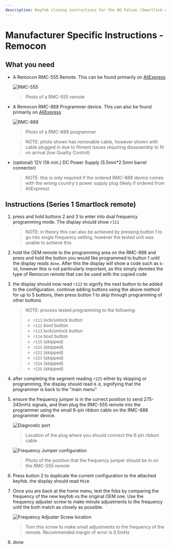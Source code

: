 ```yaml
---
description: Keyfob cloning instructions for the AU Falcon (Smartlock only) using a Remocon branded keyfob and programmer
---
```


# Manufacturer Specific Instructions - Remocon

<!--TODO check out if this works with the RMC-600-->

## What you need
- A Remocon RMC-555 Remote. This can be found primarily on [AliExpress](../../Credits.md#collected-information-primarily-product-listing-images)

    ![RMC-555](./remocon-555-exterior.jpg)

    > Photo of a RMC-555 remote

- A Remocon RMC-888 Programmer device. This can also be found primarily on [AliExpress](../../Credits.md#collected-information-primarily-product-listing-images)

    ![RMC-888](./remocon-888.jpg)

    > Photo of a RMC-888 programmer

    > NOTE: photo shown has removable cable, however shown with cable plugged in due to fitment issues requiring disassembly to fit on arrival (low Quality Control)

- (optional) 12V (1A min.) DC Power Supply (5.5mm*2.5mm barrel connector)

    > NOTE: this is only required if the ordered RMC-888 device comes with the wrong country's power supply plug (likely if ordered from AliExpress)

## Instructions (Series 1 Smartlock remote)

1. press and hold buttons 2 and 3 to enter into dual frequency programming mode. The display should show `r111`

    > NOTE: in theory this can also be achieved by pressing button 1 to go into single frequency setting, however the tested unit was unable to achieve this

1. hold the OEM remote to the programming area on the RMC-888 and press and hold the button you would like programmed to button 1 until the display reads `done`. After this the display will show a code such as `b-10`, however this is not particularly important, as this simply denotes the type of Remocon remote that can be used with the copied code

    <!--TODO add photo of the OEM remote on the remocon-->

1. the display should now read `r112` to signify the next button to be added to the configuration. continue adding buttons using the above method for up to 5 buttons, then press button 1 to skip through programming of other buttons

    > NOTE: process tested programming to the following:
    > - `r111` lock/unlock button
    > - `r112` boot button
    > - `r113` lock/unlock button
    > - `r114` boot button
    > - `r115` (skipped)
    > - `r221` (skipped)
    > - `r222` (skipped)
    > - `r223` (skipped)
    > - `r224` (skipped)
    > - `r225` (skipped)

1. after completing the segment reading `r225` either by skipping or programming, the display should read `0.0`, signifying that the programmer is back to the "main menu"
1. ensure the frequency jumper is in the correct position to send 275-345mHz signals, and then plug the RMC-555 remote into the programmer using the small 6-pin ribbon cable on the RMC-888 programmer device.

    ![Diagnostic port](./remocon-diagnostic-port.jpg)

    > Location of the plug where you should connect the 6 pin ribbon cable

    ![Frequency Jumper configuration](./remocon-555-jumpers.jpg)

    > Photo of the position that the frequency jumper should be in on the RMC-555 remote

1. Press button 2 to duplicate the current configuration to the attached keyfob. the display should read `Pb10`
1. Once you are back at the home menu, test the fobs by comparing the frequency of the new keyfob vs the original OEM one. Use the frequency adjuster screw to make minute adjustments to the frequency until the both match as closely as possible.

    ![Frequency Adjuster Screw location](./remocon-frequency-adjuster.jpg)

    > Turn this screw to make small adjustments to the frequency of the remote. Recommended margin of error is 0.5mHz

1. done